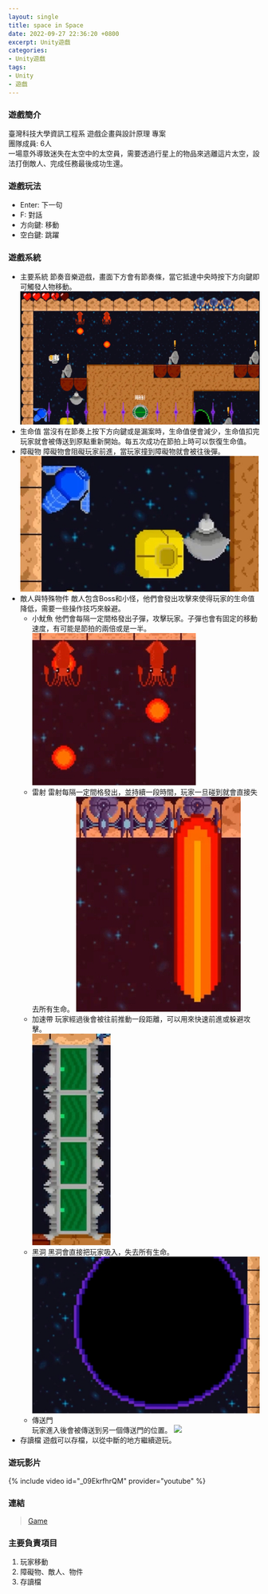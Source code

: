 ```yaml
---
layout: single
title: space in Space
date: 2022-09-27 22:36:20 +0800
excerpt: Unity遊戲
categories:
- Unity遊戲
tags:
- Unity
- 遊戲
---
```


### 遊戲簡介 
臺灣科技大學資訊工程系 遊戲企畫與設計原理 專案  
團隊成員: 6人  
一場意外導致迷失在太空中的太空員，需要透過行星上的物品來逃離這片太空，設法打倒敵人、完成任務最後成功生還。

### 遊戲玩法  
* Enter: 下一句  
* F: 對話  
* 方向鍵: 移動  
* 空白鍵: 跳躍

### 遊戲系統
* 主要系統
節奏音樂遊戲，畫面下方會有節奏條，當它抵達中央時按下方向鍵即可觸發人物移動。
![](/assets/imgs/Unity/spaceInSpace/Main.jpg)
* 生命值
當沒有在節奏上按下方向鍵或是漏案時，生命值便會減少，生命值扣完玩家就會被傳送到原點重新開始。每五次成功在節拍上時可以恢復生命值。
* 障礙物
障礙物會阻礙玩家前進，當玩家撞到障礙物就會被往後彈。
![](/assets/imgs/Unity/spaceInSpace/Obstacles.jpg)
* 敵人與特殊物件
敵人包含Boss和小怪，他們會發出攻擊來使得玩家的生命值降低，需要一些操作技巧來躲避。
    * 小魷魚
    他們會每隔一定間格發出子彈，攻擊玩家。子彈也會有固定的移動速度，有可能是節拍的兩倍或是一半。
    ![](/assets/imgs/Unity/spaceInSpace/Enemy.jpg)
    * 雷射
    雷射每隔一定間格發出，並持續一段時間，玩家一旦碰到就會直接失去所有生命。
    ![](/assets/imgs/Unity/spaceInSpace/Lazer.jpg)
    * 加速帶
    玩家經過後會被往前推動一段距離，可以用來快速前進或躲避攻擊。  
    ![](/assets/imgs/Unity/spaceInSpace/Speed.jpg)
    * 黑洞
    黑洞會直接把玩家吸入，失去所有生命。  
    ![](/assets/imgs/Unity/spaceInSpace/Black.jpg)
    * 傳送門  
    玩家進入後會被傳送到另一個傳送門的位置。
    ![](/assets/imgs/Unity/spaceInSpace/Teleport.jpg)
* 存讀檔
遊戲可以存檔，以從中斷的地方繼續遊玩。

### 遊玩影片
{% include video id="_09EkrfhrQM" provider="youtube" %}

### 連結  
> [Game](https://drive.google.com/drive/folders/1jzYNt_xk2yRsRwoIykv2MM4kn1xZdInk?usp=sharing)

### 主要負責項目
1. 玩家移動
2. 障礙物、敵人、物件
3. 存讀檔